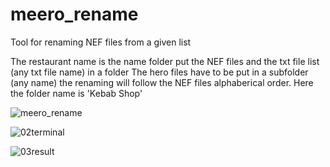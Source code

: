 # meero_rename
Tool for renaming NEF files from a given list

The restaurant name is the name folder
put the NEF files and the txt file list (any txt file name) in a folder
The hero files have to be put in a subfolder (any name)
the renaming will follow the NEF files alphaberical order.
Here the folder name is 'Kebab Shop'

![meero_rename](https://user-images.githubusercontent.com/103107872/195822288-c46c1f24-6149-403d-b2e3-7a98129a98f8.jpg)

![02terminal](https://user-images.githubusercontent.com/103107872/195852227-3d1085fe-d41e-43e1-b846-f63e8e586f3b.png)

![03result](https://user-images.githubusercontent.com/103107872/195825254-8d0877e8-cb4a-48bd-8ff1-0d465ed9cb85.png)

